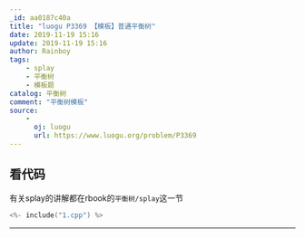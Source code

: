 ```yaml
---
_id: aa0187c40a
title: "luogu P3369 【模板】普通平衡树"
date: 2019-11-19 15:16
update: 2019-11-19 15:16
author: Rainboy
tags:
    - splay
    - 平衡树
    - 模板题
catalog: 平衡树
comment: "平衡树模板"
source: 
    - 
      oj: luogu
      url: https://www.luogu.org/problem/P3369
---
```



## 看代码


有关splay的讲解都在rbook的`平衡树/splay`这一节

```c
<%- include("1.cpp") %>
```
---

